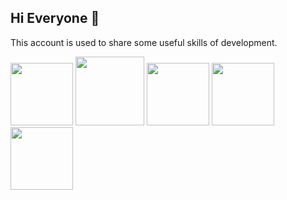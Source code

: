 ## Hi Everyone 👋

This account is used to share some useful skills of development.


<code><img height="100" src="https://code.visualstudio.com/assets/images/code-stable.png"/></code>
<code><img height="110" src="https://github.githubassets.com/assets/GitHub-Mark-ea2971cee799.png"/></code>
<code><img height="100"  src="https://www.vim.org/images/vimlogo.svg"></code>
<code><img height="100"  src="https://s3.dualstack.us-east-2.amazonaws.com/pythondotorg-assets/media/community/logos/python-logo-only.png"></code>
<code><img height="100"  src="https://vuejs.org/logo.svg"></code>

<!--
**pyouthful/pyouthful** is a ✨ _special_ ✨ repository because its `README.md` (this file) appears on your GitHub profile.

Here are some ideas to get you started:

- 🔭 I’m currently working on ...
- 🌱 I’m currently learning ...
- 👯 I’m looking to collaborate on ...
- 🤔 I’m looking for help with ...
- 💬 Ask me about ...
- 📫 How to reach me: ...
- 😄 Pronouns: ...
- ⚡ Fun fact: ...
-->
